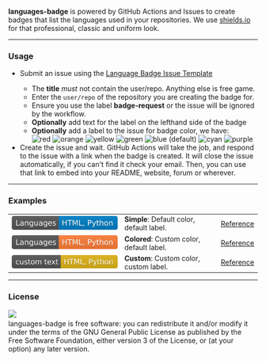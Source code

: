<b>languages-badge</b> is powered by GitHub Actions and Issues to create badges that list the languages used in your repositories. We use <a href='https://shields.io'>shields.io</a> for that professional, classic and uniform look.
<hr>
<h3>Usage</h3>
<ul>
    <li>Submit an issue using the <a href='https://github.com/tbwcjw/languages-badge/issues/new?template=language_badge.yml'>Language Badge Issue Template</a></li>
    <ul>
        <li>The <b>title</b> <i>must</i> not contain the user/repo. Anything else is free game.</li>
        <li>Enter the <code>user/repo</code> of the repository you are creating the badge for.</li>
        <li>Ensure you use the label <b>badge-request</b> or the issue will be ignored by the workflow.</li>
        <li><b>Optionally</b> add text for the label on the lefthand side of the badge</li>
        <li><b>Optionally</b> add a label to the issue for badge color, we have:<br>
            <img src="https://img.shields.io/badge/red-red" alt="red">
            <img src="https://img.shields.io/badge/orange-orange" alt="orange">
            <img src="https://img.shields.io/badge/yellow-yellow" alt="yellow">
            <img src="https://img.shields.io/badge/green-green" alt="green">
            <img src="https://img.shields.io/badge/blue (default)-blue" alt="blue (default)">
            <img src="https://img.shields.io/badge/cyan-cyan" alt="cyan">
            <img src="https://img.shields.io/badge/purple-purple" alt="purple">
        </li>
    </ul>
    <li>Create the issue and wait. GitHub Actions will take the job, and respond to the issue with a link when the badge is created. It will close the issue automatically, if you can't find it check your email. Then, you can use that link to embed into your README, website, forum or wherever. </li>
</ul>
<hr>
<h3>Examples</h3>
<table>
    <tr>
        <td><img src="https://raw.githubusercontent.com/tbwcjw/languages-badge/refs/heads/main/badges/Languages_tbwcjw_tbwcjw_blue.svg" alt="Default"></td>
        <td><b>Simple</b>: Default color, default label.</td>
        <td><a href='https://github.com/tbwcjw/languages-badge/issues/37'>Reference</a></td>
    </tr>
    <tr>
        <td><img src="https://raw.githubusercontent.com/tbwcjw/languages-badge/refs/heads/main/badges/Languages_tbwcjw_tbwcjw_orange.svg" alt="Default, custom label"></td>
        <td><b>Colored</b>: Custom color, default label.</td>
        <td><a href='https://github.com/tbwcjw/languages-badge/issues/38'>Reference</a></td>
    </tr>
    <tr>
        <td><img src="https://raw.githubusercontent.com/tbwcjw/languages-badge/refs/heads/main/badges/custom%20text_tbwcjw_tbwcjw_yellow.svg"alt="Custom color, custom label."></td>
        <td><b>Custom</b>: Custom color, custom label.</td>
        <td><a href='https://github.com/tbwcjw/languages-badge/issues/39'>Reference</a></td>
</table>
<hr>
<h3>License</h3>
<a href='https://www.gnu.org/licenses/gpl-3.0.en.html'><img src='https://camo.githubusercontent.com/7710eaa5373ee99658cc5c6e389bb88119903cbf92422f24c1e92cd957793e8c/68747470733a2f2f7777772e676e752e6f72672f67726170686963732f67706c76332d3132377835312e706e67'></a><br>
languages-badge is free software: you can redistribute it and/or modify it under the terms of the GNU General Public License as published by the Free Software Foundation, either version 3 of the License, or (at your option) any later version.

        